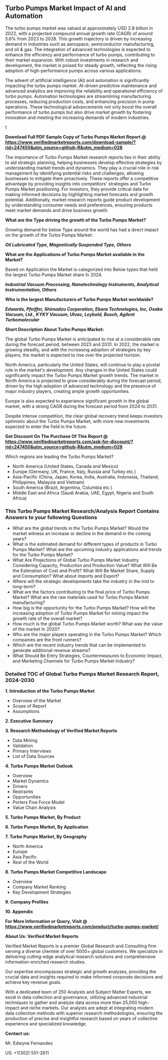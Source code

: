 <h2>Turbo Pumps Market Impact of AI and Automation</h2><p>The turbo pumps market was valued at approximately USD 2.8 billion in 2022, with a projected compound annual growth rate (CAGR) of around 5.6% from 2023 to 2028. This growth trajectory is driven by increasing demand in industries such as aerospace, semiconductor manufacturing, and oil & gas. The integration of advanced technologies is expected to enhance the efficiency and performance of turbo pumps, contributing to their market expansion. With robust investments in research and development, the market is poised for steady growth, reflecting the rising adoption of high-performance pumps across various applications.</p><p>The advent of artificial intelligence (AI) and automation is significantly impacting the turbo pumps market. AI-driven predictive maintenance and advanced analytics are improving the reliability and operational efficiency of turbo pumps. Automation technologies are streamlining manufacturing processes, reducing production costs, and enhancing precision in pump operations. These technological advancements not only boost the overall performance of turbo pumps but also drive market growth by fostering innovation and meeting the increasing demands of modern industries.</p>t</p><p id="" class=""><strong>Download Full PDF Sample Copy of Turbo Pumps Market Report @ <a href="https://www.verifiedmarketreports.com/download-sample/?rid=247450&utm_source=github-R&utm_medium=028" target="_blank">https://www.verifiedmarketreports.com/download-sample/?rid=247450&utm_source=github-R&utm_medium=028</a></strong></p><p>The importance of&nbsp;Turbo Pumps Market research reports lies in their ability to aid strategic planning, helping businesses develop effective strategies by understanding market trends and dynamics. They play a crucial role in risk management by identifying potential risks and challenges, allowing businesses to mitigate them proactively. These reports offer a competitive advantage by providing insights into competitors' strategies and Turbo Pumps Market positioning. For investors, they provide critical data for making informed decisions by highlighting market forecasts and growth potential. Additionally, market research reports guide product development by understanding consumer needs and preferences, ensuring products meet market demands and drive business growth.</p><p><strong>What are the&nbsp;Type driving the growth of the Turbo Pumps Market?</strong></p><p id="" class="">Growing demand for below Type around the world has had a direct impact on the growth of the Turbo Pumps Market:</p><em><strong>Oil Lubricated Type, Magnetically Suspended Type, Others</strong></em></p><strong>What are the&nbsp;Applications&nbsp;of Turbo Pumps Market available in the Market?</strong></p><p id="" class="">Based on Application the Market is categorized into Below types that held the largest Turbo Pumps Market share In 2024.</p><em><strong>Industrial Vacuum Processing, Nanotechnology Instruments, Analytical Instrumentation, Others</strong></em></p><strong>Who is the largest Manufacturers of Turbo Pumps Market worldwide?</strong></p><p><em><strong>Edwards, Pfeiffer, Shimadzu Corporation, Ebara Technologies, Inc, Osaka Vacuum, Ltd., KYKY Vacuum, Ulvac, Leybold, Busch, Agilent Turbomolecular</strong></em></p><p id="" class=""><strong>Short Description About Turbo Pumps Market:</strong></p><p>The global Turbo Pumps Market is anticipated to rise at a considerable rate during the forecast period, between 2023 and 2031. In 2022, the market is growing steadily, and with the increasing adoption of strategies by key players, the market is expected to rise over the projected horizon.</p><p>North America, particularly the United States, will continue to play a pivotal role in the market's development. Any changes in the United States could significantly impact the Turbo Pumps Market growth trends. The market in North America is projected to grow considerably during the forecast period, driven by the high adoption of advanced technology and the presence of major industry players, creating ample growth opportunities.</p><p>Europe is also expected to experience significant growth in the global market, with a strong CAGR during the forecast period from 2024 to 2031.</p><p>Despite intense competition, the clear global recovery trend keeps investors optimistic about the Turbo Pumps Market, with more new investments expected to enter the field in the future.</p><p id="" class=""><strong>Get Discount On The Purchase Of This Report @ <a href="https://www.verifiedmarketreports.com/ask-for-discount/?rid=247450&utm_source=github-R&utm_medium=028" target="_blank">https://www.verifiedmarketreports.com/ask-for-discount/?rid=247450&utm_source=github-R&utm_medium=028</a></strong></p>Which regions are leading the Turbo Pumps Market?</p><ul><li>North America (United States, Canada and Mexico)</li><li>Europe (Germany, UK, France, Italy, Russia and Turkey etc.)</li><li>Asia-Pacific (China, Japan, Korea, India, Australia, Indonesia, Thailand, Philippines, Malaysia and Vietnam)</li><li>South America (Brazil, Argentina, Columbia etc.)</li><li>Middle East and Africa (Saudi Arabia, UAE, Egypt, Nigeria and South Africa)</li></ul><h3 id="" class="">This Turbo Pumps Market Research/Analysis Report Contains Answers to your following Questions</h3><ul><li>What are the global trends in the Turbo Pumps Market? Would the market witness an increase or decline in the demand in the coming years?</li><li>What is the estimated demand for different types of products in Turbo Pumps Market? What are the upcoming industry applications and trends for the Turbo Pumps Market?</li><li>What Are Projections of Global Turbo Pumps Market Industry Considering Capacity, Production and Production Value? What Will Be the Estimation of Cost and Profit? What Will Be Market Share, Supply and Consumption? What about imports and Export?</li><li>Where will the strategic developments take the industry in the mid to long-term?</li><li>What are the factors contributing to the final price of Turbo Pumps Market? What are the raw materials used for Turbo Pumps Market manufacturing?</li><li>How big is the opportunity for the Turbo Pumps Market? How will the increasing adoption of Turbo Pumps Market for mining impact the growth rate of the overall market?</li><li>How much is the global Turbo Pumps Market worth? What was the value of the market In 2020?</li><li>Who are the major players operating in the Turbo Pumps Market? Which companies are the front runners?</li><li>Which are the recent industry trends that can be implemented to generate additional revenue streams?</li><li>What Should Be Entry Strategies, Countermeasures to Economic Impact, and Marketing Channels for Turbo Pumps Market Industry?</li></ul><h3 id="" class="">Detailed TOC of Global Turbo Pumps Market Research Report, 2024-2030</h3><p id="" class=""><strong>1. Introduction of the Turbo Pumps Market</strong></p><ul><li>Overview of the Market</li><li>Scope of Report</li><li>Assumptions</li></ul><p id="" class=""><strong>2. Executive Summary</strong></p><p id="" class=""><strong>3. Research Methodology of Verified Market Reports</strong></p><ul><li>Data Mining</li><li>Validation</li><li>Primary Interviews</li><li>List of Data Sources</li></ul><p id="" class=""><strong>4. Turbo Pumps Market Outlook</strong></p><ul><li>Overview</li><li>Market Dynamics</li><li>Drivers</li><li>Restraints</li><li>Opportunities</li><li>Porters Five Force Model</li><li>Value Chain Analysis</li></ul><p id="" class=""><strong>5. Turbo Pumps Market, By Product</strong></p><p id="" class=""><strong>6. Turbo Pumps Market, By Application</strong></p><p id="" class=""><strong>7. Turbo Pumps Market, By Geography</strong></p><ul><li>North America</li><li>Europe</li><li>Asia Pacific</li><li>Rest of the World</li></ul><p id="" class=""><strong>8. Turbo Pumps Market Competitive Landscape</strong></p><ul><li>Overview</li><li>Company Market Ranking</li><li>Key Development Strategies</li></ul><p id="" class=""><strong>9. Company Profiles</strong></p><p id="" class=""><strong>10. Appendix</strong></p><p id="" class=""><strong>For More Information or Query, Visit @ <a href="https://www.verifiedmarketreports.com/product/turbo-pumps-market/" target="_blank">https://www.verifiedmarketreports.com/product/turbo-pumps-market/</a></strong></p><p id="" class=""><strong>About Us: Verified Market Reports</strong></p><p id="" class="">Verified Market Reports is a premier Global Research and Consulting firm serving a diverse clientele of over 5000+ global customers. We specialize in delivering cutting-edge analytical research solutions and comprehensive information-enriched research studies.</p><p id="" class="">Our expertise encompasses strategic and growth analyses, providing the crucial data and insights required to make informed corporate decisions and achieve key revenue goals.</p><p id="" class="">With a dedicated team of 250 Analysts and Subject Matter Experts, we excel in data collection and governance, utilizing advanced industrial techniques to gather and analyze data across more than 25,000 high-impact and niche markets. Our analysts are adept at integrating modern data collection methods with superior research methodologies, ensuring the production of precise and insightful research based on years of collective experience and specialized knowledge.</p><p id="" class=""><strong>Contact us:</strong></p><p id="" class="">Mr. Edwyne Fernandes</p><p id="" class="">US: +1(302) 551-2611</p>